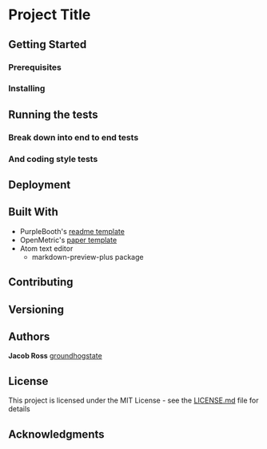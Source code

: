 # Project Title

## Getting Started

### Prerequisites

### Installing

## Running the tests

### Break down into end to end tests

### And coding style tests

## Deployment

## Built With

* PurpleBooth's [readme template](https://gist.github.com/PurpleBooth/109311bb0361f32d87a2)
* OpenMetric's [paper template](http://openmetric.org/science/writing-a-paper/)
* Atom text editor
  * markdown-preview-plus package
## Contributing

## Versioning

## Authors

**Jacob Ross** [groundhogstate](https://github.com/groundhogstate)

## License

This project is licensed under the MIT License - see the [LICENSE.md](LICENSE.md) file for details

## Acknowledgments

